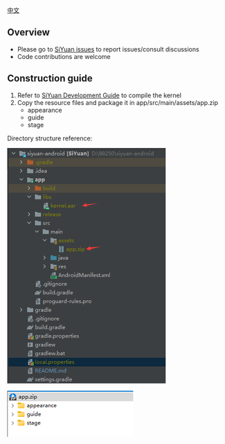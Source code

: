 [中文](https://github.com/siyuan-note/siyuan-android/blob/master/README_zh_CN.md)

## Overview

* Please go to [SiYuan issues](https://github.com/siyuan-note/siyuan/issues) to report issues/consult discussions
* Code contributions are welcome

## Construction guide

1. Refer to [SiYuan Development Guide](https://github.com/siyuan-note/siyuan/blob/master/DEV.md) to compile the kernel
2. Copy the resource files and package it in app/src/main/assets/app.zip
   * appearance
   * guide
   * stage

Directory structure reference:

![project-tree](project-tree.png)

![app.zip](app-zip.png)
